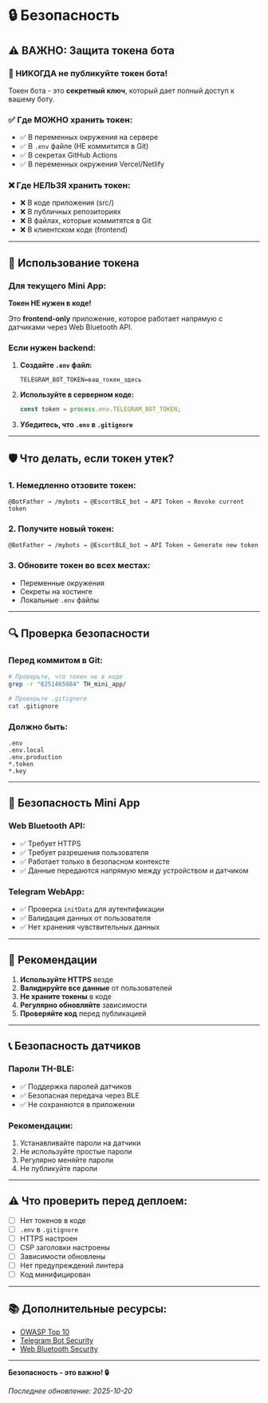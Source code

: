 # 🔒 Безопасность

## ⚠️ ВАЖНО: Защита токена бота

### 🚫 НИКОГДА не публикуйте токен бота!

Токен бота - это **секретный ключ**, который дает полный доступ к вашему боту.

### ✅ Где МОЖНО хранить токен:

- ✅ В переменных окружения на сервере
- ✅ В `.env` файле (НЕ коммитится в Git)
- ✅ В секретах GitHub Actions
- ✅ В переменных окружения Vercel/Netlify

### ❌ Где НЕЛЬЗЯ хранить токен:

- ❌ В коде приложения (src/)
- ❌ В публичных репозиториях
- ❌ В файлах, которые коммитятся в Git
- ❌ В клиентском коде (frontend)

---

## 🔐 Использование токена

### Для текущего Mini App:

**Токен НЕ нужен в коде!** 

Это **frontend-only** приложение, которое работает напрямую с датчиками через Web Bluetooth API.

### Если нужен backend:

1. **Создайте `.env` файл:**
   ```env
   TELEGRAM_BOT_TOKEN=ваш_токен_здесь
   ```

2. **Используйте в серверном коде:**
   ```typescript
   const token = process.env.TELEGRAM_BOT_TOKEN;
   ```

3. **Убедитесь, что `.env` в `.gitignore`**

---

## 🛡️ Что делать, если токен утек?

### 1. Немедленно отзовите токен:

```
@BotFather → /mybots → @EscortBLE_bot → API Token → Revoke current token
```

### 2. Получите новый токен:

```
@BotFather → /mybots → @EscortBLE_bot → API Token → Generate new token
```

### 3. Обновите токен во всех местах:
- Переменные окружения
- Секреты на хостинге
- Локальные `.env` файлы

---

## 🔍 Проверка безопасности

### Перед коммитом в Git:

```bash
# Проверьте, что токен не в коде
grep -r "8251465984" TH_mini_app/

# Проверьте .gitignore
cat .gitignore
```

### Должно быть:

```gitignore
.env
.env.local
.env.production
*.token
*.key
```

---

## 📱 Безопасность Mini App

### Web Bluetooth API:

- ✅ Требует HTTPS
- ✅ Требует разрешения пользователя
- ✅ Работает только в безопасном контексте
- ✅ Данные передаются напрямую между устройством и датчиком

### Telegram WebApp:

- ✅ Проверка `initData` для аутентификации
- ✅ Валидация данных от пользователя
- ✅ Нет хранения чувствительных данных

---

## 🔐 Рекомендации

1. **Используйте HTTPS** везде
2. **Валидируйте все данные** от пользователей
3. **Не храните токены** в коде
4. **Регулярно обновляйте** зависимости
5. **Проверяйте код** перед публикацией

---

## 📞 Безопасность датчиков

### Пароли TH-BLE:

- ✅ Поддержка паролей датчиков
- ✅ Безопасная передача через BLE
- ✅ Не сохраняются в приложении

### Рекомендации:

1. Устанавливайте пароли на датчики
2. Не используйте простые пароли
3. Регулярно меняйте пароли
4. Не публикуйте пароли

---

## ⚠️ Что проверить перед деплоем:

- [ ] Нет токенов в коде
- [ ] `.env` в `.gitignore`
- [ ] HTTPS настроен
- [ ] CSP заголовки настроены
- [ ] Зависимости обновлены
- [ ] Нет предупреждений линтера
- [ ] Код минифицирован

---

## 📚 Дополнительные ресурсы:

- [OWASP Top 10](https://owasp.org/www-project-top-ten/)
- [Telegram Bot Security](https://core.telegram.org/bots/api#authorizing-your-bot)
- [Web Bluetooth Security](https://webbluetoothcg.github.io/web-bluetooth/)

---

**Безопасность - это важно! 🔒**

_Последнее обновление: 2025-10-20_

